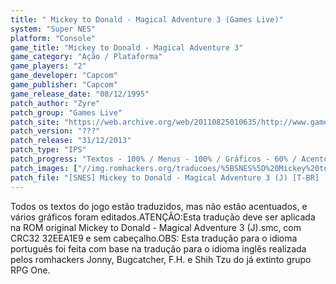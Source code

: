 ```yaml
---
title: " Mickey to Donald - Magical Adventure 3 (Games Live)"
system: "Super NES"
platform: "Console"
game_title: "Mickey to Donald - Magical Adventure 3"
game_category: "Ação / Plataforma"
game_players: "2"
game_developer: "Capcom"
game_publisher: "Capcom"
game_release_date: "08/12/1995"
patch_author: "Zyre"
patch_group: "Games Live"
patch_site: "https://web.archive.org/web/20110825010635/http://www.gameslive.com.br/"
patch_version: "???"
patch_release: "31/12/2013"
patch_type: "IPS"
patch_progress: "Textos - 100% / Menus - 100% / Gráficos - 60% / Acentos - 0% / Revisão"
patch_images: ["//img.romhackers.org/traducoes/%5BSNES%5D%20Mickey%20to%20Donald%20-%20Magical%20Adventure%203%20-%201.png","//img.romhackers.org/traducoes/%5BSNES%5D%20Mickey%20to%20Donald%20-%20Magical%20Adventure%203%20-%202.png","//img.romhackers.org/traducoes/%5BSNES%5D%20Mickey%20to%20Donald%20-%20Magical%20Adventure%203%20-%203.png"]
patch_file: "[SNES] Mickey to Donald - Magical Adventure 3 (J) [T-BR] [T-Zyre G-Games Live] [A-2013].rar"
---
```

Todos os textos do jogo estão traduzidos, mas não estão acentuados, e vários gráficos foram editados.ATENÇÃO:Esta tradução deve ser aplicada na ROM original Mickey to Donald - Magical Adventure 3 (J).smc, com CRC32 32EEA1E9 e sem cabeçalho.OBS: Esta tradução para o idioma português foi feita com base na tradução para o idioma inglês realizada pelos romhackers Jonny, Bugcatcher, F.H. e Shih Tzu do já extinto grupo RPG One.